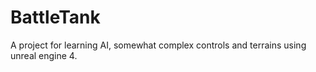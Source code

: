 # BattleTank
A project for learning AI, somewhat complex controls and terrains using unreal engine 4.
